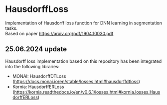 # HausdorffLoss
Implementation of Hausdorff loss function for DNN learning in segmentation tasks.  
Based on paper https://arxiv.org/pdf/1904.10030.pdf

## 25.06.2024 update
Hausdorff loss implementation based on this repository has been integrated into the following libraries:
* MONAI: HausdorffDTLoss (https://docs.monai.io/en/stable/losses.html#hausdorffdtloss)
* Kornia: HausdorffERLoss (https://kornia.readthedocs.io/en/v0.6.1/losses.html#kornia.losses.HausdorffERLoss)
